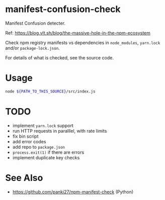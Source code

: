 manifest-confusion-check
========================

Manifest Confusion detecter.

Ref: https://blog.vlt.sh/blog/the-massive-hole-in-the-npm-ecosystem

Check npm registry manifests vs dependencies in `node_modules`, `yarn.lock` and/or `package-lock.json`.

For details of what is checked, see the source code.

# Usage

```sh
node ${PATH_TO_THIS_SOURCE}/src/index.js
```

# TODO

* implement `yarn.lock` support
* run HTTP requests in paralllel, with rate limits
* fix bin script
* add error codes
* add repo to `package.json`
* `process.exit(1)` if there are errors
* implement duplicate key checks

# See Also

* https://github.com/panki27/npm-manifest-check (Python)
